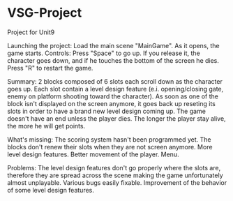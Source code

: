 VSG-Project
===========

Project for Unit9

Launching the project:
  Load the main scene "MainGame". As it opens, the game starts.
Controls:
  Press "Space" to go up. If you release it, the character goes down, and if he touches the bottom of the screen he dies.
  Press "R" to restart the game.
  
Summary:
  2 blocks composed of 6 slots each scroll down as the character goes up. Each slot contain a level design feature (e.i. opening/closing gate, enemy on platform shooting toward the character). As soon as one of the block isn't displayed on the screen anymore, it goes back up reseting its slots in order to have a brand new level design coming up.
  The game doesn't have an end unless the player dies. The longer the player stay alive, the more he will get points.
  
  
What's missing:
  The scoring system hasn't been programmed yet.
  The blocks don't renew their slots when they are not screen anymore.
  More level design features.
  Better movement of the player.
  Menu.
  
Problems:
  The level design features don't go properly  where the slots are, therefore they are spread across the scene making the game unfortunately almost unplayable.
  Various bugs easily fixable.
  Improvement of the behavior of some level design features.
